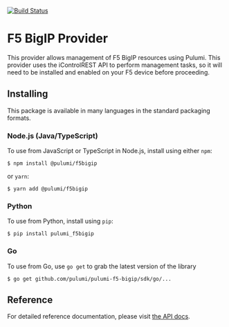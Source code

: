 [![Build Status](https://travis-ci.com/pulumi/pulumi-f5-bigip.svg?token=eHg7Zp5zdDDJfTjY8ejq&branch=master)](https://travis-ci.com/pulumi/pulumi-f5-bigip)

# F5 BigIP Provider

This provider allows management of F5 BigIP resources using Pulumi. This provider uses the iControlREST API to
perform management tasks, so it will need to be installed and enabled on your F5 device before proceeding.

## Installing

This package is available in many languages in the standard packaging formats.

### Node.js (Java/TypeScript)

To use from JavaScript or TypeScript in Node.js, install using either `npm`:

    $ npm install @pulumi/f5bigip

or `yarn`:

    $ yarn add @pulumi/f5bigip

### Python

To use from Python, install using `pip`:

    $ pip install pulumi_f5bigip

### Go

To use from Go, use `go get` to grab the latest version of the library

    $ go get github.com/pulumi/pulumi-f5-bigip/sdk/go/...

## Reference

For detailed reference documentation, please visit [the API docs](
https://pulumi.io/reference/pkg/nodejs/@pulumi/f5bigip/index.html).
